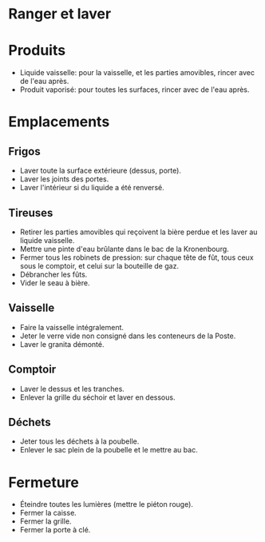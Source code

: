 Ranger et laver
===============

# Produits
- Liquide vaisselle: pour la vaisselle, et les parties amovibles, rincer avec de l'eau après.
- Produit vaporisé: pour toutes les surfaces, rincer avec de l'eau
  après.
  
# Emplacements

## Frigos
- Laver toute la surface extérieure (dessus, porte).
- Laver les joints des portes.
- Laver l'intérieur si du liquide a été renversé.

## Tireuses
- Retirer les parties amovibles qui reçoivent la bière perdue et les
  laver au liquide vaisselle.
- Mettre une pinte d'eau brûlante dans le bac de la Kronenbourg.
- Fermer tous les robinets de pression: sur chaque tête de fût, tous
  ceux sous le comptoir, et celui sur la bouteille de gaz.
- Débrancher les fûts.
- Vider le seau à bière.

## Vaisselle
- Faire la vaisselle intégralement.
- Jeter le verre vide non consigné dans les conteneurs de la Poste.
- Laver le granita démonté.

## Comptoir
- Laver le dessus et les tranches.
- Enlever la grille du séchoir et laver en dessous.

## Déchets
- Jeter tous les déchets à la poubelle.
- Enlever le sac plein de la poubelle et le mettre au bac.

# Fermeture
- Éteindre toutes les lumières (mettre le piéton rouge).
- Fermer la caisse.
- Fermer la grille.
- Fermer la porte à clé.
